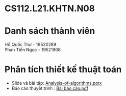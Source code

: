# CS112.L21.KHTN.N08
# Danh sách thành viên
Hồ Quốc Thư - 19520289  
Phan Tiến Ngọc - 19521908

# Phân tích thiết kế thuật toán
* Slide và bài tập: [Analysis-of-algorithms.pptx](https://github.com/HQT104/CS112.L21.KHTN.N08/files/6219476/Analysis-of-algorithms.pptx)
* Báo cáo thuyết trình : [Bài báo cáo.pdf](https://github.com/HQT104/CS112.L21.KHTN.N08/files/6646562/Bai.bao.cao.pdf)


